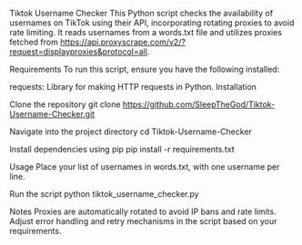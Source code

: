 Tiktok Username Checker
This Python script checks the availability of usernames on TikTok using their API, incorporating rotating proxies to avoid rate limiting. It reads usernames from a words.txt file and utilizes proxies fetched from https://api.proxyscrape.com/v2/?request=displayproxies&protocol=all.

Requirements
To run this script, ensure you have the following installed:

requests: Library for making HTTP requests in Python.
Installation

Clone the repository
git clone https://github.com/SleepTheGod/Tiktok-Username-Checker.git

Navigate into the project directory
cd Tiktok-Username-Checker

Install dependencies using pip
pip install -r requirements.txt

Usage
Place your list of usernames in words.txt, with one username per line.

Run the script
python tiktok_username_checker.py 

Notes
Proxies are automatically rotated to avoid IP bans and rate limits.
Adjust error handling and retry mechanisms in the script based on your requirements.


